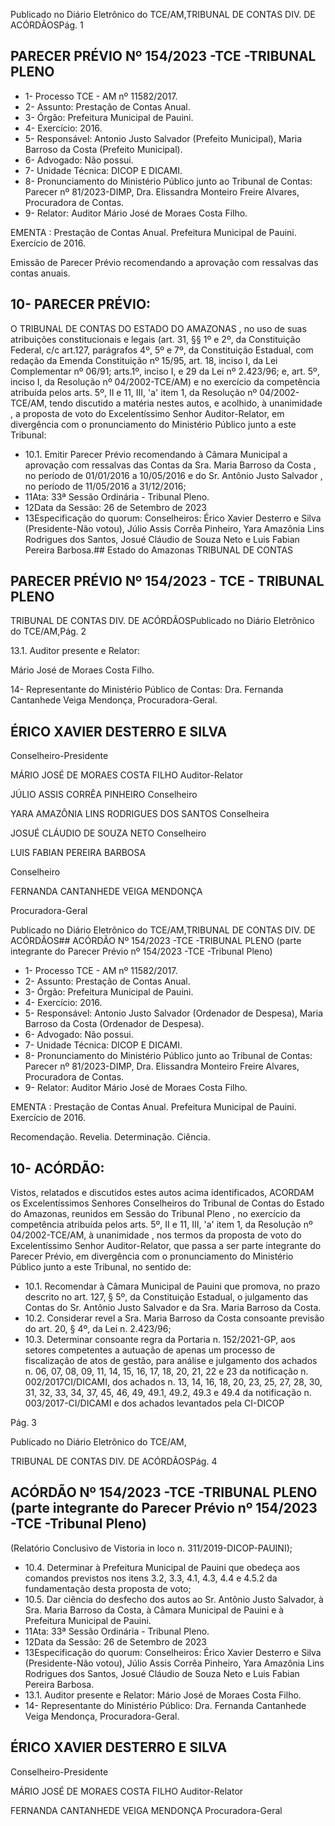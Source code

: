 Publicado  no  Diário  Eletrônico do TCE/AM,TRIBUNAL DE CONTAS DIV. DE ACÓRDÃOSPág. 1

## PARECER PRÉVIO Nº 154/2023 -TCE -TRIBUNAL PLENO

- 1- Processo TCE - AM nº 11582/2017.
- 2- Assunto: Prestação de Contas Anual.
- 3- Órgão: Prefeitura Municipal de Pauini.
- 4- Exercício: 2016.
- 5- Responsável: Antonio Justo Salvador (Prefeito Municipal), Maria Barroso da Costa (Prefeito Municipal).
- 6- Advogado: Não possui.
- 7- Unidade Técnica: DICOP E DICAMI.
- 8- Pronunciamento  do  Ministério  Público  junto  ao  Tribunal  de  Contas: Parecer  nº 81/2023-DIMP, Dra. Elissandra Monteiro Freire Alvares, Procuradora de Contas.
- 9- Relator: Auditor Mário José de Moraes Costa Filho.

EMENTA :  Prestação  de  Contas  Anual.    Prefeitura Municipal de Pauini.  Exercício de 2016.

Emissão de Parecer Prévio recomendando a aprovação com ressalvas das contas anuais.

## 10-  PARECER PRÉVIO:

O  TRIBUNAL  DE  CONTAS  DO  ESTADO  DO  AMAZONAS ,  no  uso  de  suas atribuições  constitucionais  e  legais  (art.  31,  §§  1º  e  2º,  da  Constituição  Federal,  c/c art.127,  parágrafos  4º,  5º  e  7º,  da  Constituição  Estadual,  com  redação  da  Emenda Constituição nº 15/95, art. 18, inciso I, da Lei Complementar nº 06/91; arts.1º, inciso I, e 29  da  Lei  nº  2.423/96;  e,  art.  5º,  inciso  I,  da  Resolução  nº  04/2002-TCE/AM)  e  no exercício da competência atribuída pelos arts. 5º, II e 11, III, 'a' item 1, da Resolução nº 04/2002-TCE/AM, tendo discutido a matéria nestes autos, e acolhido, à unanimidade , a proposta  de  voto  do  Excelentíssimo  Senhor  Auditor-Relator, em  divergência com  o pronunciamento do Ministério Público junto a este Tribunal:

- 10.1. Emitir Parecer Prévio recomendando  à Câmara  Municipal a aprovação  com  ressalvas das  Contas  da Sra.  Maria  Barroso  da Costa , no período de 01/01/2016 a 10/05/2016 e do Sr. Antônio Justo Salvador , no período de 11/05/2016 a 31/12/2016;
- 11Ata: 33ª Sessão Ordinária - Tribunal Pleno.
- 12Data da Sessão: 26 de Setembro de 2023
- 13Especificação do quorum: Conselheiros: Érico Xavier Desterro e Silva (Presidente-Não  votou),  Júlio  Assis  Corrêa  Pinheiro,  Yara  Amazônia  Lins  Rodrigues dos Santos, Josué Cláudio de Souza Neto e Luis Fabian Pereira Barbosa.## Estado do Amazonas TRIBUNAL DE CONTAS

## PARECER PRÉVIO Nº 154/2023 - TCE - TRIBUNAL PLENO

TRIBUNAL DE CONTAS DIV. DE ACÓRDÃOSPublicado  no  Diário  Eletrônico do TCE/AM,Pág. 2

13.1. Auditor presente e Relator:

Mário José de Moraes Costa Filho.

14-  Representante do Ministério Público de Contas: Dra. Fernanda Cantanhede Veiga Mendonça, Procuradora-Geral.

## ÉRICO XAVIER DESTERRO E SILVA

Conselheiro-Presidente

MÁRIO JOSÉ DE MORAES COSTA FILHO Auditor-Relator

JÚLIO ASSIS CORRÊA PINHEIRO Conselheiro

YARA AMAZÔNIA LINS RODRIGUES DOS SANTOS Conselheira

JOSUÉ CLÁUDIO DE SOUZA NETO Conselheiro

LUIS FABIAN PEREIRA BARBOSA

Conselheiro

FERNANDA CANTANHEDE VEIGA MENDONÇA

Procuradora-Geral

Publicado  no  Diário  Eletrônico do TCE/AM,TRIBUNAL DE CONTAS DIV. DE ACÓRDÃOS## ACÓRDÃO Nº 154/2023 -TCE -TRIBUNAL PLENO (parte integrante do Parecer Prévio nº 154/2023 -TCE -Tribunal Pleno)

- 1- Processo TCE - AM nº 11582/2017.
- 2- Assunto: Prestação de Contas Anual.
- 3- Órgão: Prefeitura Municipal de Pauini.
- 4- Exercício: 2016.
- 5- Responsável: Antonio  Justo  Salvador  (Ordenador  de  Despesa),  Maria  Barroso  da Costa (Ordenador de Despesa).
- 6- Advogado: Não possui.
- 7- Unidade Técnica: DICOP E DICAMI.
- 8- Pronunciamento  do  Ministério  Público  junto  ao  Tribunal  de  Contas: Parecer  nº 81/2023-DIMP, Dra. Elissandra Monteiro Freire Alvares, Procuradora de Contas.
- 9- Relator: Auditor Mário José de Moraes Costa Filho.

EMENTA :  Prestação  de  Contas  Anual.    Prefeitura Municipal de Pauini. Exercício de 2016.

Recomendação. Revelia. Determinação. Ciência.

## 10-  ACÓRDÃO:

Vistos, relatados e discutidos estes autos acima identificados, ACORDAM os Excelentíssimos Senhores Conselheiros do Tribunal de Contas do Estado do Amazonas, reunidos em Sessão do Tribunal Pleno , no exercício da competência atribuída pelos arts. 5º, II e 11, III, 'a' item 1, da Resolução nº 04/2002-TCE/AM, à unanimidade , nos termos da  proposta  de  voto  do  Excelentíssimo  Senhor  Auditor-Relator,  que  passa  a  ser  parte integrante  do  Parecer  Prévio, em  divergência com  o  pronunciamento  do  Ministério Público junto a este Tribunal, no sentido de:

- 10.1. Recomendar à  Câmara  Municipal  de  Pauini  que  promova,  no  prazo descrito no art. 127, § 5º, da Constituição Estadual, o julgamento das Contas do Sr.  Antônio  Justo  Salvador  e  da Sra.  Maria  Barroso  da Costa.
- 10.2. Considerar revel a Sra. Maria Barroso da Costa consoante previsão do art. 20, § 4º, da Lei n. 2.423/96;
- 10.3. Determinar consoante regra da Portaria n. 152/2021-GP, aos setores competentes  a  autuação  de  apenas  um  processo  de  fiscalização  de atos de gestão, para análise e julgamento dos achados  n. 06, 07, 08, 09, 11, 14, 15, 16, 17, 18, 20, 21, 22 e 23 da notificação n. 002/2017CI/DICAMI, dos achados n. 13, 14, 16, 18, 20, 23, 25, 27, 28, 30, 31, 32,  33,  34,  37,  45,  46,  49,  49.1,  49.2,  49.3  e  49.4  da  notificação  n. 003/2017-CI/DICAMI e dos achados levantados pela CI-DICOP

Pág. 3

Publicado  no  Diário  Eletrônico do TCE/AM,

TRIBUNAL DE CONTAS DIV. DE ACÓRDÃOSPág. 4

## ACÓRDÃO Nº 154/2023 -TCE -TRIBUNAL PLENO (parte integrante do Parecer Prévio nº 154/2023 -TCE -Tribunal Pleno)

(Relatório Conclusivo de Vistoria in loco n. 311/2019-DICOP-PAUINI);

- 10.4. Determinar à Prefeitura Municipal de Pauini que obedeça aos comandos  previstos  nos  itens 3.2, 3.3, 4.1, 4.3, 4.4 e 4.5.2 da fundamentação desta proposta de voto;
- 10.5. Dar ciência do desfecho dos autos ao Sr. Antônio Justo Salvador, à Sra.  Maria  Barroso  da  Costa,  à  Câmara  Municipal  de  Pauini  e  à Prefeitura Municipal de Pauini.
- 11Ata: 33ª Sessão Ordinária - Tribunal Pleno.
- 12Data da Sessão: 26 de Setembro de 2023
- 13Especificação do quorum: Conselheiros: Érico Xavier Desterro e Silva (Presidente-Não  votou),  Júlio  Assis  Corrêa  Pinheiro,  Yara  Amazônia  Lins  Rodrigues dos Santos, Josué Cláudio de Souza Neto e Luis Fabian Pereira Barbosa.
- 13.1. Auditor presente e Relator: Mário José de Moraes Costa Filho.
- 14-  Representante do Ministério Público: Dra. Fernanda Cantanhede Veiga Mendonça, Procuradora-Geral.

## ÉRICO XAVIER DESTERRO E SILVA

Conselheiro-Presidente

MÁRIO JOSÉ DE MORAES COSTA FILHO Auditor-Relator

FERNANDA CANTANHEDE VEIGA MENDONÇA Procuradora-Geral